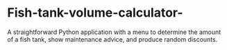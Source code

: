 # Fish-tank-volume-calculator-
A straightforward Python application with a menu to determine the amount of a fish tank, show maintenance advice, and produce random discounts.
